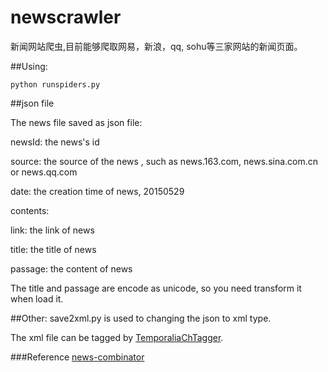 # newscrawler
新闻网站爬虫,目前能够爬取网易，新浪，qq, sohu等三家网站的新闻页面。



##Using:

    python runspiders.py

##json file

The news file saved as json file:

newsId: the news's id

source: the source of the news , such as news.163.com, news.sina.com.cn or news.qq.com

date: the creation time of news, 20150529

contents:

link: the link of news

title: the title of news

passage: the content of news


The title and passage are encode as unicode, so you need transform it when load it.

##Other:
save2xml.py is used to changing the json to xml type. 

The xml file can be tagged by [TemporaliaChTagger](https://github.com/ntcirtemporalia/TemporaliaChTagger.git).


###Reference
[news-combinator](https://github.com/fanfank/news-combinator.git)
